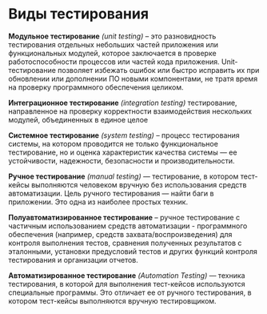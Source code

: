# Виды тестирования

**Модульное тестирование** *(unit testing)* – это разновидность тестирования отдельных небольших частей приложения или функциональных модулей, которое заключается в проверке работоспособности процессов или частей кода приложения. Unit-тестирование позволяет избежать ошибок или быстро исправить их при обновлении или дополнении ПО новыми компонентами, не тратя время на проверку программного обеспечения целиком.

>

**Интеграционное тестирование** *(integration testing)* тестирование, направленное на проверку корректности взаимодействия нескольких модулей, объединенных в единое целое

>

**Системное тестирование** *(system testing)* – процесс тестирования системы, на котором проводится не только функциональное тестирование, но и оценка характеристик качества системы — ее устойчивости, надежности, безопасности и производительности.
>

**Ручное тестирование** *(manual testing)* — тестирование, в котором тест-кейсы выполняются человеком вручную без использования средств автоматизации.
Цель ручного тестирования — найти баги в приложении. Это одна из наиболее простых техник.

>

**Полуавтоматизированное тестирование** – ручное тестирование с частичным использованием средств автоматизации - программного обеспечения (например, средств захвата/воспроизведения) для контроля выполнения тестов, сравнения полученных результатов с эталонными, установки предусловий тестов и других функций контроля тестирования и организации отчетов.

>

**Автоматизированное тестирование** *(Automation Testing)* — техника тестирования, в которой для выполнения тест-кейсов используются специальные программы. Это отличает ее от ручного тестирования, в котором тест-кейсы выполняются вручную тестировщиком.
